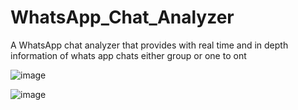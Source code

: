 # WhatsApp_Chat_Analyzer
A WhatsApp chat analyzer that provides with real time and in depth information of whats app chats either group or one to ont

![image](https://github.com/user-attachments/assets/7c396a1c-d38e-42ba-a42d-1b33dba9372c)


![image](https://github.com/user-attachments/assets/d05ed33c-8166-4c43-a0be-16da43924b1d)
